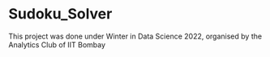 # Sudoku_Solver
This project was done under Winter in Data Science 2022, organised by the Analytics Club of IIT Bombay
